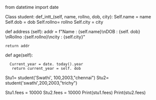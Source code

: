 from datetime import date 

Class student:
def_intt_(self, name, rollno, dob, city):
    Self.name = name
    Self.dob  = dob
    Self.rollno= rollno
    Self.city = city

  def address (self):
    addr = f"Name : {self.name}\nDOB : {self. dob}\
          \nRollno :{self.rollno}\ncity : {self.city}"

    return addr

  def age(self):
    
      Current_year = date. today().year
       return current_year = self. dob

 Stu1= student('Swathi', 100,2003,"chennai")
 Stu2= student('swathi',200,2003,"trichy")

  

 Stu1.fees = 10000
 Stu2.fees = 10000
 Print(stu1.fees)
 Print(stu2.fees)




     



